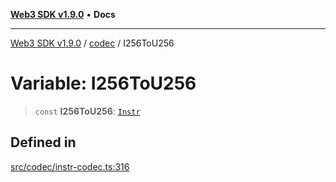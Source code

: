 [**Web3 SDK v1.9.0**](../../../README.md) • **Docs**

***

[Web3 SDK v1.9.0](../../../globals.md) / [codec](../README.md) / I256ToU256

# Variable: I256ToU256

> `const` **I256ToU256**: [`Instr`](../type-aliases/Instr.md)

## Defined in

[src/codec/instr-codec.ts:316](https://github.com/Mystic-Nayy/alephium-web3/blob/c1afd789a197ce5fe21f08c2965942090157c33d/packages/web3/src/codec/instr-codec.ts#L316)
